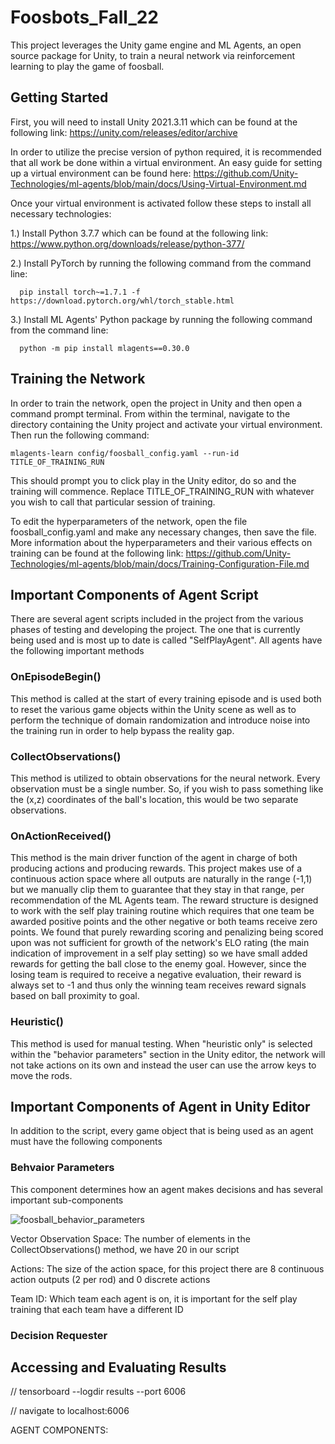 # Foosbots_Fall_22
This project leverages the Unity game engine and ML Agents, an open source package for Unity, to train a neural network via reinforcement learning to play the game of foosball.

## Getting Started
First, you will need to install Unity 2021.3.11 which can be found at the following link: <https://unity.com/releases/editor/archive>

In order to utilize the precise version of python required, it is recommended that all work be done within a virtual environment. An easy guide for setting up a virtual environment can be found here: <https://github.com/Unity-Technologies/ml-agents/blob/main/docs/Using-Virtual-Environment.md>

Once your virtual environment is activated follow these steps to install all necessary technologies:

  1.) Install Python 3.7.7 which can be found at the following link: <https://www.python.org/downloads/release/python-377/>
  
  2.) Install PyTorch by running the following command from the command line:
  
      pip install torch~=1.7.1 -f https://download.pytorch.org/whl/torch_stable.html
    
  3.) Install ML Agents' Python package by running the following command from the command line:
  
      python -m pip install mlagents==0.30.0
      
  
## Training the Network
In order to train the network, open the project in Unity and then open a command prompt terminal. From within the terminal, navigate to the directory containing the Unity project and activate your virtual environment. Then run the following command:

    mlagents-learn config/foosball_config.yaml --run-id TITLE_OF_TRAINING_RUN
    
This should prompt you to click play in the Unity editor, do so and the training will commence. Replace TITLE_OF_TRAINING_RUN with whatever you wish to call that particular session of training. 

To edit the hyperparameters of the network, open the file foosball_config.yaml and make any necessary changes, then save the file. More information about the hyperparameters and their various effects on training can be found at the following link: <https://github.com/Unity-Technologies/ml-agents/blob/main/docs/Training-Configuration-File.md>

## Important Components of Agent Script
There are several agent scripts included in the project from the various phases of testing and developing the project. The one that is currently being used and is most up to date is called "SelfPlayAgent". All agents have the following important methods
### OnEpisodeBegin()
This method is called at the start of every training episode and is used both to reset the various game objects within the Unity scene as well as to perform the technique of domain randomization and introduce noise into the training run in order to help bypass the reality gap.
### CollectObservations()
This method is utilized to obtain observations for the neural network. Every observation must be a single number. So, if you wish to pass something like the (x,z) coordinates of the ball's location, this would be two separate observations.
### OnActionReceived()
This method is the main driver function of the agent in charge of both producing actions and producing rewards. This project makes use of a continuous action space where all outputs are naturally in the range (-1,1) but we manually clip them to guarantee that they stay in that range, per recommendation of the ML Agents team. The reward structure is designed to work with the self play training routine which requires that one team be awarded positive points and the other negative or both teams receive zero points. We found that purely rewarding scoring and penalizing being scored upon was not sufficient for growth of the network's ELO rating (the main indication of improvement in a self play setting) so we have small added rewards for getting the ball close to the enemy goal. However, since the losing team is required to receive a negative evaluation, their reward is always set to -1 and thus only the winning team receives reward signals based on ball proximity to goal.
### Heuristic()
This method is used for manual testing. When "heuristic only" is selected within the "behavior parameters" section in the Unity editor, the network will not take actions on its own and instead the user can use the arrow keys to move the rods.

## Important Components of Agent in Unity Editor
In addition to the script, every game object that is being used as an agent must have the following components
### Behvaior Parameters
This component determines how an agent makes decisions and  has several important sub-components

![foosball_behavior_parameters](https://user-images.githubusercontent.com/35296087/206737538-0e228616-4cff-4555-ba08-375b74c02f06.png)

Vector Observation Space: The number of elements in the CollectObservations() method, we have 20 in our script

Actions: The size of the action space, for this project there are 8 continuous action outputs (2 per rod) and 0 discrete actions

Team ID: Which team each agent is on, it is important for the self play training that each team have a different ID
### Decision Requester
## Accessing and Evaluating Results
  // tensorboard --logdir results --port 6006
  
  // navigate to localhost:6006

AGENT COMPONENTS:
